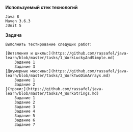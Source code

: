**Используемый стек технологий** 

    Java 8
    Maven 3.6.3
    JUnit 5
**Задача**  

    Выполнить тестирование следущих работ:

    [Ветвления и циклы:](https://github.com/rassafel/java-learn/blob/master/tasks/1_WorkLuckyAndSimple.md)
        Задание 1
        Задание 3
    [Двумерные массивы:](https://github.com/rassafel/java-learn/blob/master/tasks/3_WorkTwoDimArrays.md)
        Задание 1
        Задание 2
    [Строки:](https://github.com/rassafel/java-learn/blob/master/tasks/4_WorkStrings.md)
        Задание 1
        Задание 2
        Задание 3
        Задание 4
        Задание 5
        Задание 6
        Задание 7
